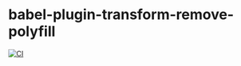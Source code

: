 # babel-plugin-transform-remove-polyfill

[![CI](https://github.com/shoonia/babel-plugin-transform-remove-polyfill/actions/workflows/ci.yml/badge.svg)](https://github.com/shoonia/babel-plugin-transform-remove-polyfill/actions/workflows/ci.yml)
